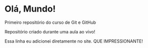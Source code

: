 # Olá, Mundo!
 Primeiro repositório do curso de Git e GitHub

 Repositório criado durante uma aula ao vivo!
 
 Essa linha eu adicionei diretamente no site. QUE IMPRESSIONANTE!
